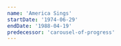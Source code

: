 ```yaml
---
name: 'America Sings'
startDate: '1974-06-29'
endDate: '1988-04-19'
predecessor: 'carousel-of-progress'
---
```

